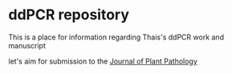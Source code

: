 # ddPCR repository

This is a place for information regarding Thais's ddPCR work and manuscript

let's aim for submission to the [Journal of Plant Pathology](https://www.springer.com/life+sciences/biochemistry+%26+biophysics/journal/42161)
